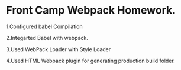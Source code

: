 # Front Camp Webpack Homework.


1.Configured babel Compilation

2.Integarted Babel with webpack.

3.Used WebPack Loader with Style Loader

4.Used HTML Webpack plugin for generating production build folder.
